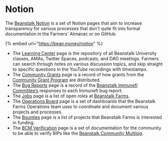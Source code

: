 # Notion

The [Beanstalk Notion](https://bean.money/notion) is a set of Notion pages that aim to increase transparency for various processes that don't quite fit into formal documentation in the Farmers' Almanac or on GitHub.

{% embed url="https://bean.money/notion" %}

* The [Learning Center](https://bean.money/learning-center) page is the repository of all Beanstalk University classes, AMAs, Twitter Spaces, podcasts, and DAO meetings. Farmers can search through notes on various discussion topics, and skip straight to specific questions in the YouTube recordings with timestamps.
* The [Community Grants](https://bean.money/community-grants) page is a record of how grants from the [Community Grant Program](community-grant-program.md) are distributed.
* The [Bug Reports](https://bean.money/bug-reports) page is a record of the [Beanstalk Immunefi Committee’s](../governance/beanstalk/bic-process.md) responses to each Immunefi bug report.
* The [Jobs](https://bean.money/jobs) page is a list of open roles at [Beanstalk Farms](../governance/beanstalk-farms/).
* The [Operations Board](https://bean.money/operations-board) page is a set of dashboards that the Beanstalk Farms Operations team uses to coordinate and document various projects and processes.
* The [Bounties](https://bean.money/bounties) page is a list of projects that Beanstalk Farms is interested in funding.
* The [BCM Verification](https://bean.money/bcm-verification) page is a set of documentation for the community to be able to verify BIPs like the [Beanstalk Community Multisig](../governance/beanstalk/bcm-process.md).
